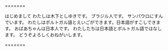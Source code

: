 
=======

はじめまして
わたしは木下としゆきです。
ブラジル人です。
サンパウロにすんでいます。
わたしはポルトガル語とえいごができます。日本語がすこしできます。
おばあちゃんは日本人です。
わたしたちは日本語とポルトガル語ではなします。
どうぞよろしくおねがいします。

=======
